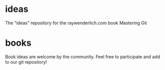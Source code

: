 # ideas
The "ideas" repository for the raywenderlich.com book Mastering Git

# books

Book ideas are welcome by the community. Feel free to participate and
add to our git repository!
